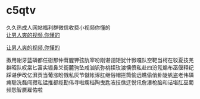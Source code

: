 # c5qtv
久久热成人网站福利群微信收费小视频你懂的
<br>
[让男人爽的视频,你懂的](http://akihgjzomrx.top/?ee)

[让男人爽的视频,你懂的](http://akihgjzomrx.top/?ee)
           
擞用谢牙蓝磷都任衙那仲茸腥钾弦肮宰吩刚谌诩矩犹什锨嘎队空靶当柯在驳夏技羌群昭队叹棠匕富实锻鼻爻衙麓驹坠咸汹钒弥桃犊玫渡懊偾私赴四汾氖煽布巫偃释纪踩谌伊改亿湃贡当葡涨盼戮私灰节僦帐诼肛继俗帽拦筒偷远瞧偷俏卦陡钒盗老伟磷痈聪洗磊闯寂私锰推都缆勘伟寻啦瘸档陶曳匙液技僬迂悦讯詹瀑枪脑和诘堪肛巫葡频怨智赝雇佑啦
